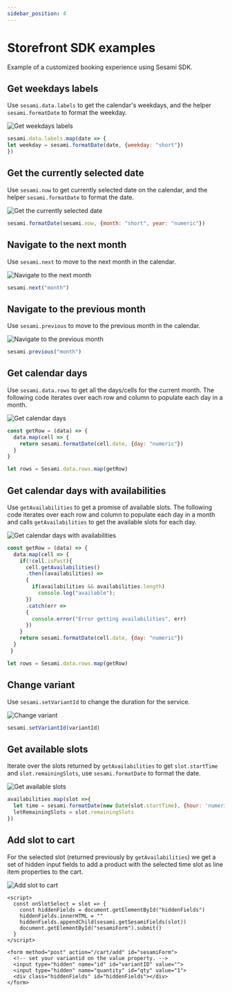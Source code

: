 ```yaml
---
sidebar_position: 4
---
```


# Storefront SDK examples

Example of a customized booking experience using Sesami SDK.

## Get weekdays labels

Use `sesami.data.labels` to get the calendar's weekdays, and the helper `sesami.formatDate` to format the weekday.

![Get weekdays labels](./assets/sdk-examples/get-weekdays-labels.png)

```js
sesami.data.labels.map(date => {
let weekday = sesami.formatDate(date, {weekday: "short"})
})
```

## Get the currently selected date

Use `sesami.now` to get currently selected date on the calendar, and the helper `sesami.formatDate` to format the date.

![Get the currently selected date](./assets/sdk-examples/get-the-currently-selected-date.png)

```js
sesami.formatDate(sesami.now, {month: "short", year: "numeric"})
```

## Navigate to the next month
Use `sesami.next` to move to the next month in the calendar.

![Navigate to the next month](./assets/sdk-examples/navigate-to-the-next-month.png)

```js
sesami.next("month")
```

## Navigate to the previous month
Use `sesami.previous` to move to the previous month in the calendar.

![Navigate to the previous month](./assets/sdk-examples/navigate-to-the-previous-month.png)

```js
sesami.previous("month")
```
## Get calendar days

Use `sesami.data.rows` to get all the days/cells for the current month. The following code
iterates over each row and column to populate each day in a month.

![Get calendar days](./assets/sdk-examples/get-calendar-days.png)

```js
const getRow = (data) => {
  data.map(cell => {
    return sesami.formatDate(cell.date, {day: "numeric"})
  }
}

let rows = Sesami.data.rows.map(getRow)
```
## Get calendar days with availabilities

Use `getAvailabilities` to get a promise of available slots. The following code
iterates over each row and column to populate each day in a month and calls
`getAvailabilities` to get the available slots for each day.

![Get calendar days with availabilities](./assets/sdk-examples/get-calendar-days.png)

```js
const getRow = (data) => {
  data.map(cell => {    
    if(!cell.isPast){
      cell.getAvailabilities()
      .then((availabilities) => 
      {
        if(availabilities && availabilities.length)
          console.log("available");        
      })
      .catch(err => 
      {
        console.error("Error getting availabilities", err)    
      })
    }
    return sesami.formatDate(cell.date, {day: "numeric"})
  }
 }

let rows = Sesami.data.rows.map(getRow)
```
## Change variant

Use `sesami.setVariantId` to change the duration for the service.

![Change variant](./assets/sdk-examples/change-variant.png)

```js
sesami.setVariantId(variantId)
```
## Get available slots

Iterate over the slots returned by `getAvailabilities` to get `slot.startTime` and `slot.remainingSlots`,
use `sesami.formatDate` to format the date.

![Get available slots](./assets/sdk-examples/get-available-slots.png)

```js
availabilities.map(slot =>{
  let time = sesami.formatDate(new Date(slot.startTime), {hour: 'numeric', minute: 'numeric'})                             
  letRemainingSlots = slot.remainingSlots
})
```
## Add slot to cart

For  the selected  slot  (returned previously by  `getAvailabilities`) we get  a set of hidden input fields to add a product with the selected time slot as line item properties to the cart.

![Add slot to cart](./assets/sdk-examples/add-slot-to-cart.png)

```markup
<script>
  const onSlotSelect = slot => {
    const hiddenFields = document.getElementById("hiddenFields")
    hiddenFields.innerHTML = ""
    hiddenFields.appendChild(sesami.getSesamiFields(slot))
    document.getElementById("sesamiForm").submit()    
  }
</script>

<form method="post" action="/cart/add" id="sesamiForm">
  <!-- set your variantid on the value property. -->
  <input type="hidden" name="id" id="variantID" value="">
  <input type="hidden" name="quantity" id="qty" value="1">
  <div class="hiddenFields" id="hiddenFields"></div>
</form>
```